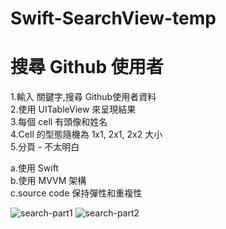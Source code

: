 # Swift-SearchView-temp
# 搜尋 Github 使用者
1.輸入 關鍵字,搜尋 Github使用者資料<br />
2.使用 UITableView 來呈現結果<br />
3.每個 cell 有頭像和姓名<br />
4.Cell 的型態隨機為 1x1, 2x1, 2x2 大小<br />
5.分頁 - 不太明白<br />

a.使用 Swift<br />
b.使用 MVVM 架構<br />
c.source code 保持彈性和重複性<br />

![search-part1](https://user-images.githubusercontent.com/8057425/111491993-45fd0580-8777-11eb-927f-0ce9d7d3b2e9.gif)
![search-part2](https://user-images.githubusercontent.com/8057425/111492031-4dbcaa00-8777-11eb-9587-946c19d7402a.gif)
